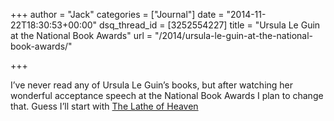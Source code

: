+++
author = "Jack"
categories = ["Journal"]
date = "2014-11-22T18:30:53+00:00"
dsq_thread_id = [3252554227]
title = "Ursula Le Guin at the National Book Awards"
url = "/2014/ursula-le-guin-at-the-national-book-awards/"

+++

<span class="embed-youtube" style="text-align:center; display: block;"></span>

I’ve never read any of Ursula Le Guin’s books, but after watching her wonderful acceptance speech at the National Book Awards I plan to change that. Guess I’ll start with [The Lathe of Heaven][1]

 [1]: http://www.amazon.com/The-Lathe-Of-Heaven-Novel/dp/1416556966
